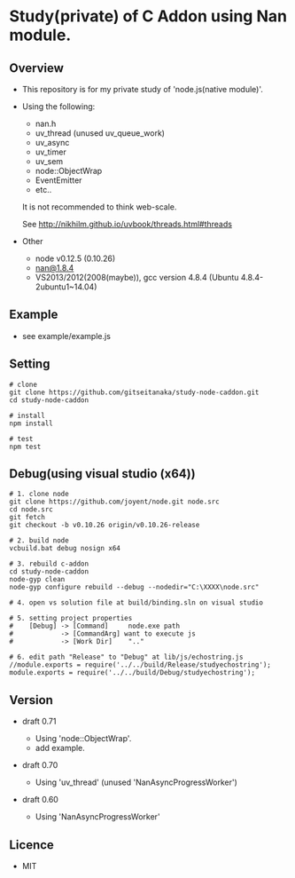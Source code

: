 # Study(private) of C Addon using Nan module.


## Overview

* This repository is for my private study of 'node.js(native module)'.
* Using the following:
    - nan.h
    - uv_thread (unused uv_queue_work)
    - uv_async
    - uv_timer
    - uv_sem
    - node::ObjectWrap
    - EventEmitter
    - etc..
    
    It is not recommended to think web-scale.
    
    See <http://nikhilm.github.io/uvbook/threads.html#threads>

* Other
    - node v0.12.5 (0.10.26)
    - nan@1.8.4
    - VS2013/2012(2008(maybe)), gcc version 4.8.4 (Ubuntu 4.8.4-2ubuntu1~14.04)

## Example

* see example/example.js


## Setting
	
	# clone
	git clone https://github.com/gitseitanaka/study-node-caddon.git
	cd study-node-caddon
	
	# install
	npm install
	
	# test
	npm test

## Debug(using visual studio (x64))

	# 1. clone node
	git clone https://github.com/joyent/node.git node.src
	cd node.src
	git fetch
	git checkout -b v0.10.26 origin/v0.10.26-release

	# 2. build node
	vcbuild.bat debug nosign x64

	# 3. rebuild c-addon
	cd study-node-caddon
	node-gyp clean
	node-gyp configure rebuild --debug --nodedir="C:\XXXX\node.src" 
	
	# 4. open vs solution file at build/binding.sln on visual studio
	
	# 5. setting project properties
	#    [Debug] -> [Command]     node.exe path
	#            -> [CommandArg] want to execute js
	#            -> [Work Dir]    ".."
	
	# 6. edit path "Release" to "Debug" at lib/js/echostring.js
	//module.exports = require('../../build/Release/studyechostring');
	module.exports = require('../../build/Debug/studyechostring');


## Version

* draft 0.71
    - Using 'node::ObjectWrap'.
    - add example.

* draft 0.70
    - Using 'uv_thread' (unused 'NanAsyncProgressWorker')
* draft 0.60
    - Using 'NanAsyncProgressWorker'

## Licence

* MIT

